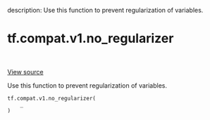 description: Use this function to prevent regularization of variables.

<div itemscope itemtype="http://developers.google.com/ReferenceObject">
<meta itemprop="name" content="tf.compat.v1.no_regularizer" />
<meta itemprop="path" content="Stable" />
</div>

# tf.compat.v1.no_regularizer

<!-- Insert buttons and diff -->

<table class="tfo-notebook-buttons tfo-api nocontent" align="left">

</table>

<a target="_blank" class="external" href="/code/stable/tensorflow/python/ops/variable_scope.py">View source</a>



Use this function to prevent regularization of variables.

<pre class="devsite-click-to-copy prettyprint lang-py tfo-signature-link">
<code>tf.compat.v1.no_regularizer(
    _
)
</code></pre>



<!-- Placeholder for "Used in" -->
